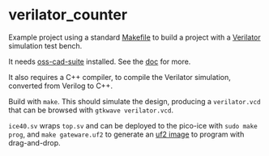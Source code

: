 # verilator_counter

Example project using a standard [Makefile](https://en.wikipedia.org/wiki/Make_%28software%29)
to build a project with a [Verilator](https://verilator.org/) simulation test bench.

It needs [oss-cad-suite](https://github.com/YosysHQ/oss-cad-suite-build) installed.
See the [doc](https://pico-ice.tinyvision.ai/using_oss_cad_suite.html) for more.

It also requires a C++ compiler, to compile the Verilator simulation, converted from Verilog to C++.

Build with `make`. This should simulate the design, producing a `verilator.vcd` that can be browsed with `gtkwave verilator.vcd`.

`ice40.sv` wraps `top.sv` and can be deployed to the pico-ice with `sudo make prog`, and `make gateware.uf2` to generate an
[uf2 image](https://pico-ice.tinyvision.ai/programming_the_fpga.html#using-a-drag-drop-or-file-copy-scheme)
to program with drag-and-drop.
